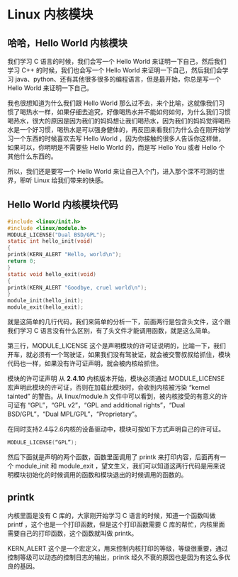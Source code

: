 # Linux 内核模块

## 哈哈，Hello World 内核模块

我们学习 C 语言的时候，我们会写一个 Hello World 来证明一下自己，然后我们学习 C++ 的时候，我们也会写一个 Hello World 来证明一下自己，然后我们会学习 java、python、还有其他很多很多的编程语言，但是最开始，你总是写一个 Hello World 来证明一下自己。

我也很想知道为什么我们跟 Hello World 那么过不去，来个比喻，这就像我们习惯了喝热水一样，如果仔细去追究，好像喝热水并不能如何如何，为什么我们习惯喝热水，很大的原因是因为我们的妈妈想让我们喝热水，因为我们的妈妈觉得喝热水是一个好习惯，喝热水是可以强身健体的，再反回来看我们为什么会在刚开始学习一个东西的时候喜欢去写 Hello World ，因为你接触的很多人告诉你这样做，如果可以，你明明是不需要些 Hello World 的，而是写 Hello You 或者 Hello 个其他什么东西的。

所以，我们还是要写一个 Hello World 来让自己入个门，进入那个深不可测的世界，聆听 Linux 给我们带来的快感。

## Hello World 内核模块代码

```c
#include <linux/init.h>
#include <linux/module.h>
MODULE_LICENSE("Dual BSD/GPL");
static int hello_init(void)
{
printk(KERN_ALERT "Hello, world\n");
return 0;
}
static void hello_exit(void)
{
printk(KERN_ALERT "Goodbye, cruel world\n");
}
module_init(hello_init);
module_exit(hello_exit);
```

就是这简单的几行代码，我们来简单的分析一下，前面两行是包含头文件，这个跟我们学习 C 语言没有什么区别，有了头文件才能调用函数，就是这么简单。

第三行，MODULE\_LICENSE 这个是声明模块的许可证说明的，比喻一下，我们开车，就必须有一个驾驶证，如果我们没有驾驶证，就会被交警叔叔给抓住，模块代码也一样，如果没有许可证声明，就会被内核给抓住。

模块的许可证声明 从 **2.4.10** 内核版本开始，模块必须通过 MODULE\_LICENSE 宏声明此模块的许可证，否则在加载此模块时，会收到内核被污染 “kernel tainted” 的警告。从 linux/module.h 文件中可以看到，被内核接受的有意义的许可证有 “GPL”，“GPL v2”，“GPL and additional rights”，“Dual BSD/GPL”，“Dual MPL/GPL”，“Proprietary”。

在同时支持2.4与2.6内核的设备驱动中，模块可按如下方式声明自己的许可证。

```c
MODULE_LICENSE(“GPL”);
```

然后下面就是声明的两个函数，函数里面调用了 printk 来打印内容，后面再有一个 module\_init 和 module\_exit ，望文生义，我们可以知道这两行代码是用来说明模块初始化的时候调用的函数和模块退出的时候调用的函数的。

## printk

内核里面是没有 C 库的，大家刚开始学习 C 语言的时候，知道一个函数叫做 printf ，这个也是一个打印函数，但是这个打印函数需要 C 库的帮忙，内核里面需要自己的打印函数，这个函数就叫做 printk。

KERN\_ALERT 这个是一个宏定义，用来控制内核打印的等级，等级很重要，通过控制等级可以动态的控制日志的输出，printk 经久不衰的原因也是因为有这么多优良的基因。













